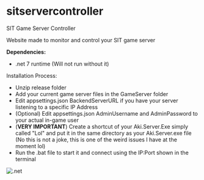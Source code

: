 # sitservercontroller
SIT Game Server Controller

Website made to monitor and control your SIT game server

**Dependencies:**
- .net 7 runtime (Will not run without it)

Installation Process:


- Unzip release folder
- Add your current game server files in the GameServer folder
- Edit appsettings.json BackendServerURL if you have your server listening to a specific IP Address
- (Optional) Edit appsettings.json AdminUsername and AdminPassword to your actual in-game user
- (**VERY IMPORTANT**) Create a shortcut of your Aki.Server.Exe simply called "Lol" and put it in the same directory as your Aki.Server.exe file (No this is not a joke, this is one of the weird issues I have at the moment lol)
- Run the .bat file to start it and connect using the IP:Port shown in the terminal

![.net](https://github.com/nebula-codes/sitservercontroller/actions/workflows/dotnet.yml/badge.svg)
